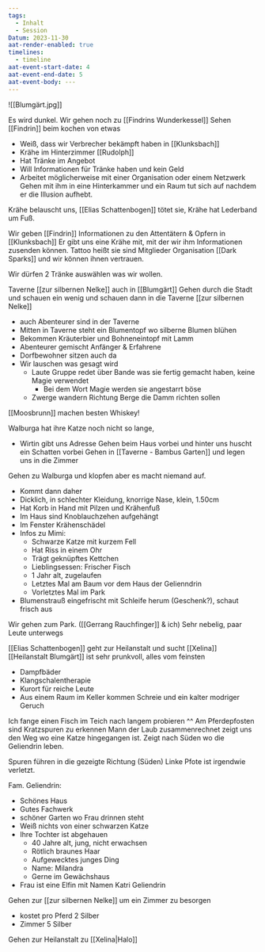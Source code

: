 ```yaml
---
tags:
  - Inhalt
  - Session
Datum: 2023-11-30
aat-render-enabled: true
timelines:
  - timeline
aat-event-start-date: 4
aat-event-end-date: 5
aat-event-body: ---
---
```

![[Blumgärt.jpg]]

Es wird dunkel.
Wir gehen noch zu [[Findrins Wunderkessel]]
Sehen [[Findrin]] beim kochen von etwas
* Weiß, dass wir Verbrecher bekämpft haben in [[Klunksbach]]
* Krähe im Hinterzimmer [[Rudolph]]
* Hat Tränke im Angebot
* Will Informationen für Tränke haben und kein Geld
* Arbeitet möglicherweise mit einer Organisation oder einem Netzwerk
Gehen mit ihm in eine Hinterkammer und ein Raum tut sich auf nachdem er die Illusion aufhebt.

Krähe belauscht uns, [[Elias Schattenbogen]] tötet sie, Krähe hat Lederband um Fuß.

Wir geben [[Findrin]] Informationen zu den Attentätern & Opfern in [[Klunksbach]] 
Er gibt uns eine Krähe mit, mit der wir ihm Informationen zusenden können. Tattoo heißt sie sind Mitglieder Organisation [[Dark Sparks]] und wir können ihnen vertrauen.

Wir dürfen 2 Tränke auswählen was wir wollen.

Taverne [[zur silbernen Nelke]] auch in [[Blumgärt]]
Gehen durch die Stadt und schauen ein wenig und schauen dann in die Taverne [[zur silbernen Nelke]] 
* auch Abenteurer sind in der Taverne
* Mitten in Taverne steht ein Blumentopf wo silberne Blumen blühen
* Bekommen Kräuterbier und Bohneneintopf mit Lamm
* Abenteurer gemischt Anfänger & Erfahrene 
* Dorfbewohner sitzen auch da
* Wir lauschen was gesagt wird
	* Laute Gruppe redet über Bande was sie fertig gemacht haben, keine Magie verwendet
		* Bei dem Wort Magie werden sie angestarrt böse
	* Zwerge wandern Richtung Berge die Damm richten sollen

[[Moosbrunn]] machen besten Whiskey!

Walburga hat ihre Katze noch nicht so lange,
* Wirtin gibt uns Adresse
Gehen beim Haus vorbei und hinter uns huscht ein Schatten vorbei
Gehen in [[Taverne - Bambus Garten]] und legen uns in die Zimmer

Gehen zu Walburga und klopfen aber es macht niemand auf.
* Kommt dann daher
* Dicklich, in schlechter Kleidung, knorrige Nase, klein, 1.50cm
* Hat Korb in Hand mit Pilzen und Krähenfuß
* Im Haus sind Knoblauchzehen aufgehängt
* Im Fenster Krähenschädel
* Infos zu Mimi:
	* Schwarze Katze mit kurzem Fell
	* Hat Riss in einem Ohr
	* Trägt geknüpftes Kettchen
	* Lieblingsessen: Frischer Fisch
	* 1 Jahr alt, zugelaufen
	* Letztes Mal am Baum vor dem Haus der Gelienndrin
	* Vorletztes Mal im Park
* Blumenstrauß eingefrischt mit Schleife herum (Geschenk?), schaut frisch aus

Wir gehen zum Park. ([[Gerrang Rauchfinger]] & ich)
Sehr nebelig, paar Leute unterwegs

[[Elias Schattenbogen]] geht zur Heilanstalt und sucht [[Xelina]]
[[Heilanstalt Blumgärt]] ist sehr prunkvoll, alles vom feinsten
* Dampfbäder
* Klangschalentherapie
* Kurort für reiche Leute
* Aus einem Raum im Keller kommen Schreie und ein kalter modriger Geruch

Ich fange einen Fisch im Teich nach langem probieren ^^
Am Pferdepfosten sind Kratzspuren zu erkennen
Mann der Laub zusammenrechnet zeigt uns den Weg wo eine Katze hingegangen ist. Zeigt nach Süden wo die Geliendrin leben.

Spuren führen in die gezeigte Richtung (Süden)
Linke Pfote ist irgendwie verletzt.

Fam. Geliendrin:
* Schönes Haus
* Gutes Fachwerk
* schöner Garten wo Frau drinnen steht
* Weiß nichts von einer schwarzen Katze
* Ihre Tochter ist abgehauen
	* 40 Jahre alt, jung, nicht erwachsen
	* Rötlich braunes Haar
	* Aufgewecktes junges Ding
	* Name: Milandra
	* Gerne im Gewächshaus
* Frau ist eine Elfin mit Namen Katri Geliendrin

Gehen zur [[zur silbernen Nelke]] um ein Zimmer zu besorgen
* kostet pro Pferd 2 Silber
* Zimmer 5 Silber

Gehen zur Heilanstalt zu [[Xelina|Halo]]

